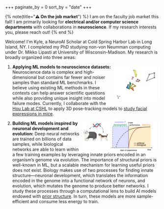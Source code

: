 +++
paginate_by = 0
sort_by = "date"
+++

{% note(title="**⚠️ On the job market**") %}
I am on the faculty job market this fall! I am primarily looking for **electrical and/or computer science departments** with collaborations in **neuroscience**. If my research interests you, please reach out!
{% end %}

Welcome! I'm Kyle, a NeuroAI Scholar at Cold Spring Harbor Lab in Long Island, NY. I completed my PhD studying non-von Neumman computing under Dr. Mikko Lipasti at University of Wisconsin-Madison. My research is broadly organized into three areas:
1. <img src="/cheese-3d.gif" style="width:150px; margin-left: 2%; border-radius: 5px; float:right">

   **Applying ML models to neuroscience datasets:** Neuroscience data is complex and high-dimensional but contains far fewer and noiser samples than standard ML benchmarks. I believe using existing ML methods in these contexts can help answer scientific questions while also providing unique insight into model failure modes. Currently, I collaborate with the [Hou Lab at CSHL](https://www.houlab.org) to apply 3D pose-tracking models to [study facial expressions in mice](https://www.biorxiv.org/content/10.1101/2024.05.07.593051v1).
2. <img src="/development-ai.png" style="width:250px; margin-left: 2%; border-radius: 5px; float:right">

   **Building ML models inspired by neuronal development and evolution:**
   Deep neural networks are trained on billions of data samples, while biological networks are able to learn within a few training examples by leveraging innate priors encoded in an organism’s genome via evolution. The importance of structural priors is well-known in ML, but a scalable mechanism for learning useful priors does not exist. Biology makes use of two processes for finding innate structure—neuronal development, which translates the information encoded in the genome into a functional network of neurons, and evolution, which mutates the genome to produce better networks. I study these processes through a computational lens to build AI models endowed with [prior structure](https://arxiv.org/abs/2505.22994). In turn, these models are more sample-efficient and consume less energy to train.
<!--3. **Studying neural processing using computer science tools:** Even in a single brain, various sub-circuits employ different computing paradigms, memory systems, information encoding schemes, and signaling strategies. This diversity allows organisms to balance functional specialization and adaptability under various resource constraints. I study these circuits through the lens of a computer scientist to understand how to build heterogenous and distributed computing systems. I believe such systems will be necessary in the post-Moore's law era of computing.-->
